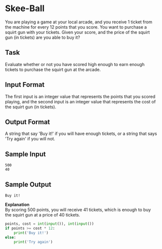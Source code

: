# Skee-Ball
You are playing a game at your local arcade, and you receive 1 ticket from the machine for every 12 points that you score. You want to purchase a squirt gun with your tickets. Given your score, and the price of the squirt gun (in tickets) are you able to buy it?

## Task 
Evaluate whether or not you have scored high enough to earn enough tickets to purchase the squirt gun at the arcade.

## Input Format 
The first input is an integer value that represents the points that you scored playing, and the second input is an integer value that represents the cost of the squirt gun (in tickets).

## Output Format 
A string that say 'Buy it!' if you will have enough tickets, or a string that says 'Try again' if you will not.

## Sample Input 
```
500
40
```

## Sample Output
```Buy it!```

**Explanation**  
By scoring 500 points, you will receive 41 tickets, which is enough to buy the squirt gun at a price of 40 tickets.


```python
points, cost = int(input()), int(input())
if points >= cost * 12:
    print('Buy it!')
else:
    print('Try again')
```

